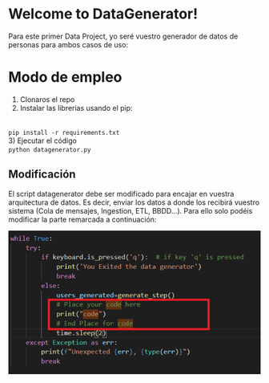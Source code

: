 # Welcome to DataGenerator!

Para este primer Data Project, yo seré vuestro generador de datos de personas para ambos casos de uso:


# Modo de empleo

1) Clonaros el repo
2) Instalar las librerias usando el pip:
<code>
pip install -r requirements.txt
</code>
3) Ejecutar el código
<code>
python datagenerator.py
</code>

## Modificación

El script datagenerator debe ser modificado para encajar en vuestra arquitectura de datos. Es decir, enviar los datos a donde los recibirá vuestro sistema (Cola de mensajes, Ingestion, ETL, BBDD...).
Para ello solo podéis modificar la parte remarcada a continuación:

![coding image](code.png)